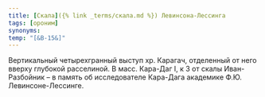 ```yaml
---
title: [Скала]({% link _terms/скала.md %}) Левинсона-Лессинга
tags: [ороним]
synonyms:
temp: "[&В-15&]"
---
```


Вертикальный четырехгранный выступ хр. Карагач, отделенный от него вверху
глубокой расселиной. В масс. Кара-Даг I, к З от скалы Иван-Разбойник – в память
об исследователе Кара-Дага академике Ф.Ю. Левинсоне-Лессинге.
